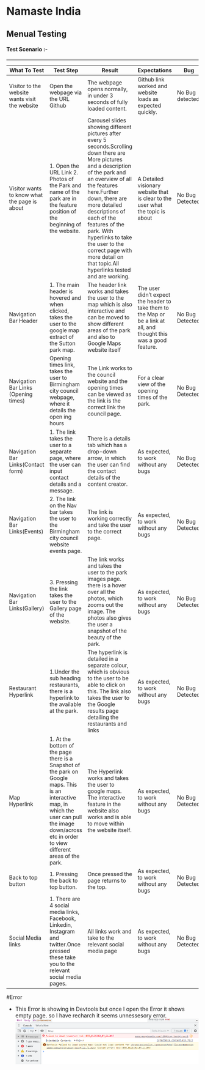 # Namaste India 
## Menual Testing


#### Test Scenario :-
--------------------------------
 |What To Test |Test Step |Result |Expectations |Bug |
 |-------------|----------|-------|-------------|----|
 | Visitor to the website wants visit the website| Open the webpage via the URL Github| The webpage opens normally, in under 3 seconds of fully loaded content.      |  Github link worked and website loads as expected quickly.| No Bug detected.|
 | Visitor wants to know what the page is about| 1. Open the URL Link 2. Photos of the Park and name of the park are in the feature position of the beginning of the website.| Carousel slides showing different pictures after every 5 seconds.Scrolling down there are More pictures and a description of the park and an overview of all the features here.Further down, there are more detailed descriptions of each of the features of the park. With hyperlinks to take the user to the correct page with more detail on that topic.All hyperlinks tested and are working.| A Detailed visionary website that is clear to the user what the topic is about| No Bug Detected|
| Navigation Bar Header| 1. The main header is hovered and when clicked, takes the user to the google map extract of the Sutton park map.| The header link works and takes the user to the map which is also interactive and can be moved to show different areas of the park and also to Google Maps website itself |The user didn’t expect the header to take them to the Map or be a link at all, and thought this was a good feature.| No Bug Detected|
|Navigation Bar Links (Opening times)| Opening times link, takes the user to Birmingham city council webpage, where it details the open ing hours | The Link works to the council website and the opening times can be viewed as the link is the correct link the council page.| For a clear view of the opening times of the park.| No Bug Detected|
| Navigation Bar Links(Contact form)|1. The link takes the user to a separate page, where the user can input contact details and a message.| There is a details tab which has a drop-down arrow, in which the user can find the contact details of the content creator.| As expected, to work without any bugs| No Bug Detected|
|Navigation Bar Links(Events)| 2. The link on the Nav bar takes the user to the Birmingham city council website events page.| The link is working correctly and take the user to the correct page.| As expected, to work without any bugs| No Bug Detected|
| Navigation Bar Links(Gallery)| 3. Pressing the link takes the user to the Gallery page of the website.| The link works and takes the user to the park images page. there is a hover over all the photos, which zooms out the image. The photos also gives the user a snapshot of the beauty of the park.| As expected, to work without any bugs| No Bug Detected|
| Restaurant Hyperlink| 1.Under the sub heading restaurants, there is a hyperlink to the available at the park.         |The hyperlink is detailed in a separate colour, which is obvious to the user to be able to click on this. The link also takes the user to the Google results page detailing the restaurants and links| As expected, to work without any bugs| No Bug Detected|
| Map Hyperlink| 1. At the bottom of the page there is a Snapshot of the park on Google maps. This is an interactive map, in which the user can pull the image down/across etc in order to view different areas of the park.| The Hyperlink works and takes the user to google maps. The interactive feature in the website also works and is able to move within the website itself.| As expected, to work without any bugs| No Bug Detected|
| Back to top button| 1. Pressing the back to top button.| Once pressed the page returns to the top.| As expected, to work without any bugs| No Bug Detected|
| Social Media links| 1. There are 4 social media links, Facebook, Linkedin, Instagram and twitter.Once pressed these take you to the relevant social media pages.| All links work and take to the relevant social media page| As expected, to work without any bugs| No Bug Detected|


#Error
* This Error is showing in Devtools but once I open the Error it shows empty page. so I have recharch it seems unnessesory error.
![Website Homepage Error](assets/images/images/README.img/Wrong%20Error.PNG)